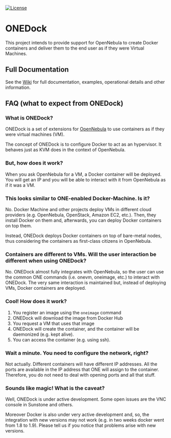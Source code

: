 [![License](https://img.shields.io/badge/license-Apache%202-blue.svg)](https://www.apache.org/licenses/LICENSE-2.0)

# ONEDock
This project intends to provide support for OpenNebula to create Docker containers and deliver them to the end user as if they were Virtual Machines.

## Full Documentation

See the [Wiki](https://github.com/indigo-dc/onedock/wiki) for full documentation, examples, operational details and other information.

## FAQ (what to expect from ONEDock)

### What is ONEDock?
ONEDock is a set of extensions for [OpenNebula](http://www.opennebula.org) to use containers as if they were virtual machines (VM).

The concept of ONEDock is to configure Docker to act as an hypervisor. It behaves just as KVM does in the context of OpenNebula.
### But, how does it work?
When you ask OpenNebula for a VM, a Docker container will be deployed. You will get an IP and you will be able to interact with it from OpenNebula as if it was a VM.

### This looks similar to ONE-enabled Docker-Machine. Is it?
No. Docker Machine and other projects deploy VMs in different cloud providers (e.g. OpenNebula, OpenStack, Amazon EC2, etc.). Then, they install Docker on them and, afterwards, you can deploy Docker containers on top them.

Instead, ONEDock deploys Docker containers on top of bare-metal nodes, thus considering the containers as first-class citizens in OpenNebula.

### Containers are different to VMs. Will the user interaction be different when using ONEDock?
No. ONEDock almost fully integrates with OpenNebula, so the user can use the common ONE commands (i.e. onevm, oneimage, etc.) to interact with ONEDock. The very same interaction is maintained but, instead of deploying VMs, Docker containers are deployed.

### Cool! How does it work?
1. You register an image using the ``oneimage`` command
2. ONEDock will download the image from Docker Hub
3. You request a VM that uses that image
4. ONEDock will create the container, and the container will be  daemonized (e.g. kept alive).
5. You can access the container (e.g. using ssh).

### Wait a minute. You need to configure the network, right?
Not actually. Different containers will have different IP addresses. All the ports are available in the IP address that ONE will assign to the container. Therefore, you do not need to deal with opening ports and all that stuff.

### Sounds like magic! What is the caveat?
Well, ONEDock is under active development. Some open issues are the VNC console in Sunstone and others.

Moreover Docker is also under very active development and, so, the integration with new versions may not work (e.g. in two weeks docker went from 1.8 to 1.9). Please tell us if you notice that problems arise with new versions.

